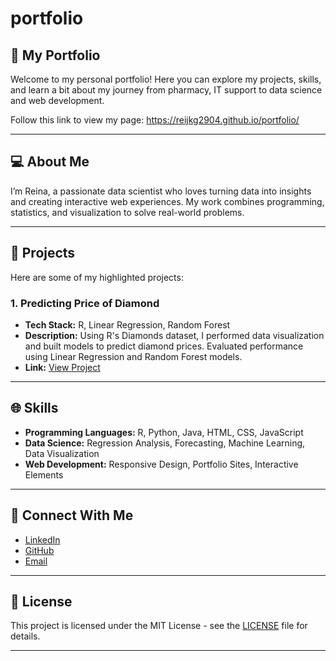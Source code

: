 # portfolio

## 🌟 My Portfolio

Welcome to my personal portfolio! Here you can explore my projects, skills, and learn a bit about my journey from pharmacy, IT support to data science and web development. 

Follow this link to view my page: https://reijkg2904.github.io/portfolio/

---

## 💻 About Me

I’m Reina, a passionate data scientist who loves turning data into insights and creating interactive web experiences. My work combines programming, statistics, and visualization to solve real-world problems.

---

## 📂 Projects

Here are some of my highlighted projects:

### 1. Predicting Price of Diamond
- **Tech Stack:** R, Linear Regression, Random Forest
- **Description:** Using R's Diamonds dataset, I performed data visualization and built models to predict diamond prices. Evaluated performance using Linear Regression and Random Forest models.
- **Link:** [View Project](projects/diamonds_portfolio.html)

---

## 🌐 Skills

- **Programming Languages:** R, Python, Java, HTML, CSS, JavaScript
- **Data Science:** Regression Analysis, Forecasting, Machine Learning, Data Visualization
- **Web Development:** Responsive Design, Portfolio Sites, Interactive Elements

---

## 🔗 Connect With Me

- [LinkedIn](https://www.linkedin.com/in/reijkg2904/)
- [GitHub](https://github.com/reijkg2904)
- [Email](mailto:r.eina.kaino@gmail.com)

---

## 📄 License

This project is licensed under the MIT License - see the [LICENSE](LICENSE) file for details.

---

